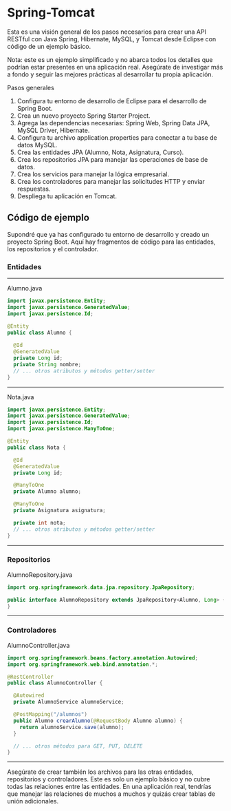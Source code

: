 # Spring-Tomcat

Esta es una visión general de los pasos necesarios para crear una API RESTful con Java Spring, Hibernate, MySQL, y Tomcat desde Eclipse con código de un ejemplo básico.

Nota: este es un ejemplo simplificado y no abarca todos los detalles que podrían estar presentes en una aplicación real. Asegúrate de investigar más a fondo y seguir las mejores prácticas al desarrollar tu propia aplicación.

Pasos generales

1. Configura tu entorno de desarrollo de Eclipse para el desarrollo de Spring Boot.
2. Crea un nuevo proyecto Spring Starter Project.
3. Agrega las dependencias necesarias: Spring Web, Spring Data JPA, MySQL Driver, Hibernate.
4. Configura tu archivo application.properties para conectar a tu base de datos MySQL.
5. Crea las entidades JPA (Alumno, Nota, Asignatura, Curso).
6. Crea los repositorios JPA para manejar las operaciones de base de datos.
7. Crea los servicios para manejar la lógica empresarial.
8. Crea los controladores para manejar las solicitudes HTTP y enviar respuestas.
9. Despliega tu aplicación en Tomcat.


## Código de ejemplo

Supondré que ya has configurado tu entorno de desarrollo y creado un proyecto Spring Boot. Aquí hay fragmentos de código para las entidades, los repositorios y el controlador.

### Entidades

---

Alumno.java
```java
import javax.persistence.Entity;
import javax.persistence.GeneratedValue;
import javax.persistence.Id;

@Entity
public class Alumno {
  
  @Id
  @GeneratedValue
  private Long id;
  private String nombre;
  // ... otros atributos y métodos getter/setter
}
```

---

Nota.java
```java
import javax.persistence.Entity;
import javax.persistence.GeneratedValue;
import javax.persistence.Id;
import javax.persistence.ManyToOne;

@Entity
public class Nota {

  @Id
  @GeneratedValue
  private Long id;

  @ManyToOne
  private Alumno alumno;

  @ManyToOne
  private Asignatura asignatura;

  private int nota;
  // ... otros atributos y métodos getter/setter
}
```

---

### Repositorios

AlumnoRepository.java
```java
import org.springframework.data.jpa.repository.JpaRepository;

public interface AlumnoRepository extends JpaRepository<Alumno, Long> {
}
```

---

### Controladores

AlumnoController.java

```java
import org.springframework.beans.factory.annotation.Autowired;
import org.springframework.web.bind.annotation.*;

@RestController
public class AlumnoController {

  @Autowired
  private AlumnoService alumnoService;

  @PostMapping("/alumnos")
  public Alumno crearAlumno(@RequestBody Alumno alumno) {
    return alumnoService.save(alumno);
  }

  // ... otros métodos para GET, PUT, DELETE
}
```

---

Asegúrate de crear también los archivos para las otras entidades, repositorios y controladores. Este es solo un ejemplo básico y no cubre todas las relaciones entre las entidades. En una aplicación real, tendrías que manejar las relaciones de muchos a muchos y quizás crear tablas de unión adicionales.
